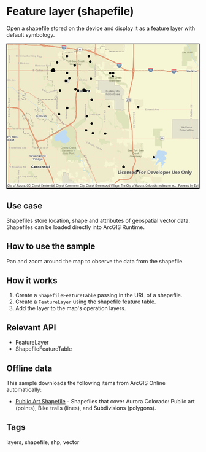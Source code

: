 # Feature layer (shapefile)

Open a shapefile stored on the device and display it as a feature layer with default symbology.

![Image of feature layer shapefile](FeatureLayerShapefile.jpg)

## Use case

Shapefiles store location, shape and attributes of geospatial vector data. Shapefiles can be loaded directly into ArcGIS Runtime.

## How to use the sample

Pan and zoom around the map to observe the data from the shapefile.

## How it works

1. Create a `ShapefileFeatureTable` passing in the URL of a shapefile.
2. Create a `FeatureLayer` using the shapefile feature table.
3. Add the layer to the map's operation layers.

## Relevant API

* FeatureLayer
* ShapefileFeatureTable

## Offline data

This sample downloads the following items from ArcGIS Online automatically:

* [Public Art Shapefile](https://www.arcgis.com/home/item.html?id=d98b3e5293834c5f852f13c569930caa) - Shapefiles that cover Aurora Colorado: Public art (points), Bike trails (lines), and Subdivisions (polygons).

## Tags

layers, shapefile, shp, vector